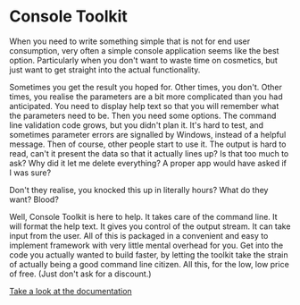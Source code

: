 Console Toolkit
===============

When you need to write something simple that is not for end user consumption, very often a simple console application seems like the best option. Particularly when you don't want to waste time on cosmetics, but just want to get straight into the actual functionality. 

Sometimes you get the result you hoped for. Other times, you don't. Other times, you realise the parameters are a bit more complicated than you had anticipated. You need to display help text so that you will remember what the parameters need to be. Then you need some options. The command line validation code grows, but you didn't plan it. It's hard to test, and sometimes parameter errors are signalled by Windows, instead of a helpful message. Then of course, other people start to use it. The output is hard to read, can't it present the data so that it actually lines up? Is that too much to ask? Why did it let me delete everything? A proper app would have asked if I was sure? 

Don't they realise, you knocked this up in literally hours? What do they want? Blood?

Well, Console Toolkit is here to help. It takes care of the command line. It will format the help text. It gives you control of the output stream. It can take input from the user. All of this is packaged in a convenient and easy to implement framework with very little mental overhead for you. Get into the code you actually wanted to build faster, by letting the toolkit take the strain of actually being a good command line citizen. All this, for the low, low price of free. (Just don't ask for a discount.)

[Take a look at the documentation](http://jamie-davis.github.io/ConsoleTools/)
